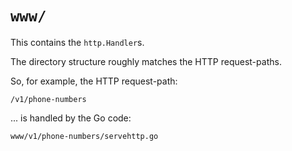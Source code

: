 # `www/`

This contains the `http.Handler`s.

The directory structure roughly matches the HTTP request-paths.

So, for example, the HTTP request-path:

`/v1/phone-numbers`

... is handled by the Go code:

`www/v1/phone-numbers/servehttp.go`

